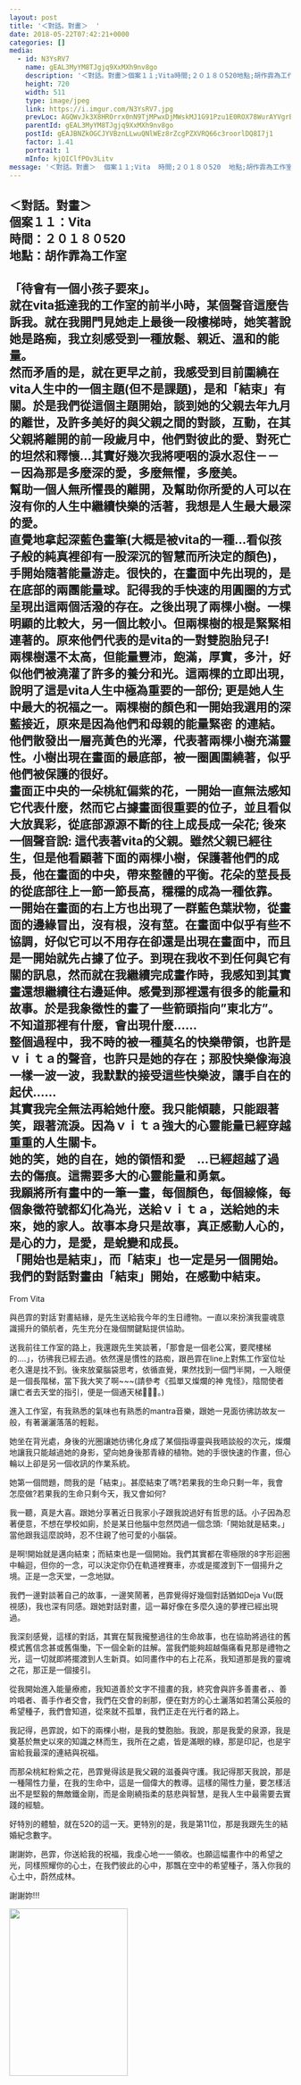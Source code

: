 ```yaml
---
layout: post
title: '＜對話。對畫＞  ' 
date: 2018-05-22T07:42:21+0000 
categories: [] 
media:
  - id: N3YsRV7
    name: gEAL3MyYM8TJgjq9XxMXh9nv8go
    description: '＜對話。對畫＞個案１１;Vita時間;２０１８０520地點;胡作霏為工作室-----------------------------------------------------------「待會有一個小孩子要來」。就在vita抵達我的工作室的前半小時，某個聲音這麼告訴我。就在我開門見她走上最後一段樓梯時，她笑著說她是路痴，我立刻感受到一種放鬆、親近、溫和的能量。然而矛盾的是，就在更早之前，我感受到目前圍繞在vita人生中的一個主題但不是課題，是和「結束」有關。於是我們從這個主題開始，談到她的父親去年九月的離世，及許多美好的與父親之間的對談，互動，在其父親將離開的前一段歲月中，他們對彼此的愛、對死亡的坦然和釋懷…其實好幾次我將哽咽的淚水忍住－－－因為那是多麼深的愛，多麼無懼，多麼美。幫助一個人無所懼畏的離開，及幫助你所愛的人可以在沒有你的人生中繼續快樂的活著，我想是人生最大最深的愛。直覺地拿起深藍色畫筆大概是被vita的一種…看似孩子般的純真裡卻有一股深沉的智慧而所決定的顏色，手開始隨著能量游走。很快的，在畫面中先出現的，是在底部的兩團能量球。記得我的手快速的用圓圈的方式呈現出這兩個活潑的存在。之後出現了兩棵小樹。一棵明顯的比較大，另一個比較小。但兩棵樹的根是緊緊相連著的。原來他們代表的是vita的一對雙胞胎兒子!兩棵樹還不太高，但能量豐沛，飽滿，厚實，多汁，好似他們被澆灌了許多的養分和光。這兩棵的立即出現，說明了這是vita人生中極為重要的一部份; 更是她人生中最大的祝福之一。兩棵樹的顏色和一開始我選用的深藍接近，原來是因為他們和母親的能量緊密 的連結。他們散發出一層亮黃色的光澤，代表著兩棵小樹充滿靈性。小樹出現在畫面的最底部，被一圈圓圍繞著，似乎他們被保護的很好。畫面正中央的一朵桃紅偏紫的花，一開始一直無法感知它代表什麼，然而它占據畫面很重要的位子，並且看似大放異彩，從底部源源不斷的往上成長成一朵花; 後來一個聲音說; 這代表著vita的父親。雖然父親已經往生，但是他看顧著下面的兩棵小樹，保護著他們的成長，他在畫面的中央，帶來整體的平衡。花朵的莖長長的從底部往上一節一節長高，穩穩的成為一種依靠。一開始在畫面的右上方也出現了一群藍色葉狀物，從畫面的邊緣冒出，沒有根，沒有莖。在畫面中似乎有些不協調，好似它可以不用存在卻還是出現在畫面中，而且是一開始就先占據了位子。到現在我收不到任何與它有關的訊息，然而就在我繼續完成畫作時，我感知到其實畫還想繼續往右邊延伸。感覺到那裡還有很多的能量和故事。於是我象徵性的畫了一些箭頭指向”東北方”。不知道那裡有什麼，會出現什麼……整個過程中，我不時的被一種莫名的快樂帶領，也許是ｖｉｔａ的聲音，也許只是她的存在；那股快樂像海浪一樣一波一波，我默默的接受這些快樂波，讓手自在的起伏……其實我完全無法再給她什麼。我只能傾聽，只能跟著笑，跟著流淚。因為ｖｉｔａ強大的心靈能量已經穿越重重的人生關卡。她的笑，她的自在，她的領悟和愛　…已經超越了過去的傷痕。這需要多大的心靈能量和勇氣。我願將所有畫中的一筆一畫，每個顏色，每個線條，每個象徵符號都幻化為光，送給ｖｉｔａ，送給她的未來，她的家人。故事本身只是故事，真正感動人心的，是心的力，是愛，是蛻變和成長。「開始也是結束」，而「結束」也一定是另一個開始。我們的對話對畫由「結束」開始，在感動中結束。---------------------------------------From Vita與邑霏的對話˙對畫結緣，是先生送給我今年的生日禮物。一直以來扮演我靈魂意識揚升的領航者，先生充分在幾個關鍵點提供協助。送我前往工作室的路上，我還跟先生笑談著，「那會是一個老公寓，要爬樓梯的....」，彷彿我已經去過。依然還是慣性的路痴，跟邑霏在line上對焦工作室位址老久還是找不到。後來放棄腦袋思考，依循直覺，果然找到一個門半開，一入眼便是一個長階梯，當下我大笑了啊~~~請參考《孤單又燦爛的神 鬼怪》，陰間使者讓亡者去天堂的指引，便是一個通天梯🤣🤣🤣。進入工作室，有我熟悉的氣味也有熟悉的mantra音樂，跟她一見面彷彿訪故友一般，有著灑灑落落的輕鬆。她坐在背光處，身後的光圈讓她彷彿化身成了某個指導靈與我晤談般的次元，燦爛地讓我只能越過她的身影，望向她身後那青綠的植物。她的手很快速的作畫，但心輪以上卻是另一個收訊的作業系統。她第一個問題，問我的是「結束」。甚麼結束了嗎?若果我的生命只剩一年，我會怎麼做?若果我的生命只剩今天，我又會如何?我一聽，真是大喜。跟她分享著近日我家小子跟我說過好有哲思的話。小子因為忍著便意，不想在學校如廁，於是某日他腦中忽然閃過一個念頭;「開始就是結束。」當他跟我這麼說時，忍不住親了他可愛的小腦袋。是啊!開始就是邁向結束；而結束也是一個開始。我們其實都在零極限的8字形迴圈中輪迴，但你的一念，可以決定你仍在軌道裡賽車，亦或是擺渡到下一個揚升之境。正是一念天堂，一念地獄。我們一邊對談著自己的故事，一邊笑鬧著，邑霏覺得好幾個對話猶如Deja Vu既視感，我也深有同感。跟她對話對畫，這一幕好像在多麼久遠的夢裡已經出現過。我深刻感覺，這樣的對話，其實在幫我攏整過往的生命故事，也在協助將過往的舊模式舊信念甚或舊傷慟，下一個全新的註解。當我們能夠超越傷痛看見那是禮物之光，這一切就即將擺渡到人生新頁。如同畫作中的右上花系，我知道那是我的靈魂之花，那正是一個接引。從我開始進入能量療癒，我知道善於文字不擅畫的我，終究會與許多善畫者，、善吟唱者、善手作者交會，我們在交會的剎那，便在對方的心土灑落如若蒲公英般的希望種子，我們會知道，從來就不孤單，我們正走在光行者的路上。我記得，邑霏說，如下的兩棵小樹，是我的雙胞胎。我說，那是我愛的泉源，我是奠基於無史以來的知識之林而生，我所在之處，皆是滿眼的綠，那是印記，也是宇宙給我最深的連結與祝福。而那朵桃紅粉紫之花，邑霏覺得該是我父親的滋養與守護。我記得那天我說，那是一種陽性力量，在我的生命中，這是一個偉大的教導。這樣的陽性力量，要怎樣活出不是堅毅的無敵鐵金剛，而是金剛繞指柔的慈悲與智慧，是我人生中最需要去實踐的經驗。好特別的體驗，就在520的這一天。更特別的是，我是第11位，那是我跟先生的結婚紀念數字。謝謝妳，邑霏，你送給我的祝福，我虔心地一一領收。也願這幅畫作中的希望之光，同樣照耀你的心土，在我們彼此的心中，那飄在空中的希望種子，落入你我的心土中，蔚然成林。謝謝妳!!!'   
    height: 720
    width: 511
    type: image/jpeg
    link: https://i.imgur.com/N3YsRV7.jpg
    prevLoc: AGQWvJk3X8HROrrx0nN9TjMPwxDjMWskMJ1G91Pzu1E0ROX78WurAYVgrBrMiLXW9E4AwgIDZk6g5PW7SL6vDYqA4BH8AyDDA6MRHXPxlmk8oZfXVgW5nv5guqWkr58RoBt30W8EG0NwSZ2YxyEor5cABLX1pg8Gu1xB01jEOPINPP6kv97wFvYKDBBr7rHxmJ5yBQVQtBQ1m5821KtDvDVokMPxTOD9KmjXA3CwOMojjjW9imPB1gj2KBh5OBZmZO1Xfvq
    parentId: gEAL3MyYM8TJgjq9XxMXh9nv8go
    postId: gEAJBNZkOGCJYVBznLLwuQNlWEz8rZcgPZXVRQ66c3roorlDQ8I7j1
    factor: 1.41
    portrait: 1
    mInfo: kjQIClfPOv3Litv
message: '＜對話。對畫＞  個案１１;Vita  時間;２０１８０520  地點;胡作霏為工作室  -----------------------------------------------------------  「待會有一個小孩子要來」。  就在vita抵達我的工作室的前半小時，某個聲音這麼告訴我。就在我開門見她走上最後一段樓梯時，她笑著說她是路痴，我立刻感受到一種放鬆、親近、溫和的能量。  然而矛盾的是，就在更早之前，我感受到目前圍繞在vita人生中的一個主題但不是課題，是和「結束」有關。於是我們從這個主題開始，談到她的父親去年九月的離世，及許多美好的與父親之間的對談，互動，在其父親將離開的前一段歲月中，他們對彼此的愛、對死亡的坦然和釋懷…其實好幾次我將哽咽的淚水忍住－－－因為那是多麼深的愛，多麼無懼，多麼美。  幫助一個人無所懼畏的離開，及幫助你所愛的人可以在沒有你的人生中繼續快樂的活著，我想是人生最大最深的愛。  直覺地拿起深藍色畫筆大概是被vita的一種…看似孩子般的純真裡卻有一股深沉的智慧而所決定的顏色，手開始隨著能量游走。很快的，在畫面中先出現的，是在底部的兩團能量球。記得我的手快速的用圓圈的方式呈現出這兩個活潑的存在。之後出現了兩棵小樹。一棵明顯的比較大，另一個比較小。但兩棵樹的根是緊緊相連著的。原來他們代表的是vita的一對雙胞胎兒子!  兩棵樹還不太高，但能量豐沛，飽滿，厚實，多汁，好似他們被澆灌了許多的養分和光。這兩棵的立即出現，說明了這是vita人生中極為重要的一部份; 更是她人生中最大的祝福之一。兩棵樹的顏色和一開始我選用的深藍接近，原來是因為他們和母親的能量緊密 的連結。他們散發出一層亮黃色的光澤，代表著兩棵小樹充滿靈性。小樹出現在畫面的最底部，被一圈圓圍繞著，似乎他們被保護的很好。  畫面正中央的一朵桃紅偏紫的花，一開始一直無法感知它代表什麼，然而它占據畫面很重要的位子，並且看似大放異彩，從底部源源不斷的往上成長成一朵花; 後來一個聲音說; 這代表著vita的父親。雖然父親已經往生，但是他看顧著下面的兩棵小樹，保護著他們的成長，他在畫面的中央，帶來整體的平衡。花朵的莖長長的從底部往上一節一節長高，穩穩的成為一種依靠。  一開始在畫面的右上方也出現了一群藍色葉狀物，從畫面的邊緣冒出，沒有根，沒有莖。在畫面中似乎有些不協調，好似它可以不用存在卻還是出現在畫面中，而且是一開始就先占據了位子。到現在我收不到任何與它有關的訊息，然而就在我繼續完成畫作時，我感知到其實畫還想繼續往右邊延伸。感覺到那裡還有很多的能量和故事。於是我象徵性的畫了一些箭頭指向”東北方”。不知道那裡有什麼，會出現什麼……  整個過程中，我不時的被一種莫名的快樂帶領，也許是ｖｉｔａ的聲音，也許只是她的存在；那股快樂像海浪一樣一波一波，我默默的接受這些快樂波，讓手自在的起伏……  其實我完全無法再給她什麼。我只能傾聽，只能跟著笑，跟著流淚。因為ｖｉｔａ強大的心靈能量已經穿越重重的人生關卡。  她的笑，她的自在，她的領悟和愛　…已經超越了過去的傷痕。這需要多大的心靈能量和勇氣。  我願將所有畫中的一筆一畫，每個顏色，每個線條，每個象徵符號都幻化為光，送給ｖｉｔａ，送給她的未來，她的家人。故事本身只是故事，真正感動人心的，是心的力，是愛，是蛻變和成長。  「開始也是結束」，而「結束」也一定是另一個開始。我們的對話對畫由「結束」開始，在感動中結束。  ---------------------------------------  From Vita    與邑霏的對話˙對畫結緣，是先生送給我今年的生日禮物。一直以來扮演我靈魂意識揚升的領航者，先生充分在幾個關鍵點提供協助。    送我前往工作室的路上，我還跟先生笑談著，「那會是一個老公寓，要爬樓梯的....」，彷彿我已經去過。依然還是慣性的路痴，跟邑霏在line上對焦工作室位址老久還是找不到。後來放棄腦袋思考，依循直覺，果然找到一個門半開，一入眼便是一個長階梯，當下我大笑了啊~~~請參考《孤單又燦爛的神 鬼怪》，陰間使者讓亡者去天堂的指引，便是一個通天梯🤣🤣🤣。    進入工作室，有我熟悉的氣味也有熟悉的mantra音樂，跟她一見面彷彿訪故友一般，有著灑灑落落的輕鬆。    她坐在背光處，身後的光圈讓她彷彿化身成了某個指導靈與我晤談般的次元，燦爛地讓我只能越過她的身影，望向她身後那青綠的植物。她的手很快速的作畫，但心輪以上卻是另一個收訊的作業系統。    她第一個問題，問我的是「結束」。甚麼結束了嗎?若果我的生命只剩一年，我會怎麼做?若果我的生命只剩今天，我又會如何?    我一聽，真是大喜。跟她分享著近日我家小子跟我說過好有哲思的話。小子因為忍著便意，不想在學校如廁，於是某日他腦中忽然閃過一個念頭;「開始就是結束。」當他跟我這麼說時，忍不住親了他可愛的小腦袋。    是啊!開始就是邁向結束；而結束也是一個開始。我們其實都在零極限的8字形迴圈中輪迴，但你的一念，可以決定你仍在軌道裡賽車，亦或是擺渡到下一個揚升之境。正是一念天堂，一念地獄。    我們一邊對談著自己的故事，一邊笑鬧著，邑霏覺得好幾個對話猶如Deja Vu既視感，我也深有同感。跟她對話對畫，這一幕好像在多麼久遠的夢裡已經出現過。    我深刻感覺，這樣的對話，其實在幫我攏整過往的生命故事，也在協助將過往的舊模式舊信念甚或舊傷慟，下一個全新的註解。當我們能夠超越傷痛看見那是禮物之光，這一切就即將擺渡到人生新頁。如同畫作中的右上花系，我知道那是我的靈魂之花，那正是一個接引。    從我開始進入能量療癒，我知道善於文字不擅畫的我，終究會與許多善畫者，、善吟唱者、善手作者交會，我們在交會的剎那，便在對方的心土灑落如若蒲公英般的希望種子，我們會知道，從來就不孤單，我們正走在光行者的路上。    我記得，邑霏說，如下的兩棵小樹，是我的雙胞胎。我說，那是我愛的泉源，我是奠基於無史以來的知識之林而生，我所在之處，皆是滿眼的綠，那是印記，也是宇宙給我最深的連結與祝福。    而那朵桃紅粉紫之花，邑霏覺得該是我父親的滋養與守護。我記得那天我說，那是一種陽性力量，在我的生命中，這是一個偉大的教導。這樣的陽性力量，要怎樣活出不是堅毅的無敵鐵金剛，而是金剛繞指柔的慈悲與智慧，是我人生中最需要去實踐的經驗。    好特別的體驗，就在520的這一天。更特別的是，我是第11位，那是我跟先生的結婚紀念數字。    謝謝妳，邑霏，你送給我的祝福，我虔心地一一領收。也願這幅畫作中的希望之光，同樣照耀你的心土，在我們彼此的心中，那飄在空中的希望種子，落入你我的心土中，蔚然成林。    謝謝妳!!!'  
---
```


＜對話。對畫＞  
個案１１：Vita  
時間：２０１８０520  
地點：胡作霏為工作室  
-----------------------------------------------------------  
「待會有一個小孩子要來」。  
就在vita抵達我的工作室的前半小時，某個聲音這麼告訴我。就在我開門見她走上最後一段樓梯時，她笑著說她是路痴，我立刻感受到一種放鬆、親近、溫和的能量。  
然而矛盾的是，就在更早之前，我感受到目前圍繞在vita人生中的一個主題(但不是課題)，是和「結束」有關。於是我們從這個主題開始，談到她的父親去年九月的離世，及許多美好的與父親之間的對談，互動，在其父親將離開的前一段歲月中，他們對彼此的愛、對死亡的坦然和釋懷…其實好幾次我將哽咽的淚水忍住－－－因為那是多麼深的愛，多麼無懼，多麼美。  
幫助一個人無所懼畏的離開，及幫助你所愛的人可以在沒有你的人生中繼續快樂的活著，我想是人生最大最深的愛。  
直覺地拿起深藍色畫筆(大概是被vita的一種…看似孩子般的純真裡卻有一股深沉的智慧而所決定的顏色)，手開始隨著能量游走。很快的，在畫面中先出現的，是在底部的兩團能量球。記得我的手快速的用圓圈的方式呈現出這兩個活潑的存在。之後出現了兩棵小樹。一棵明顯的比較大，另一個比較小。但兩棵樹的根是緊緊相連著的。原來他們代表的是vita的一對雙胞胎兒子!  
兩棵樹還不太高，但能量豐沛，飽滿，厚實，多汁，好似他們被澆灌了許多的養分和光。這兩棵的立即出現，說明了這是vita人生中極為重要的一部份; 更是她人生中最大的祝福之一。兩棵樹的顏色和一開始我選用的深藍接近，原來是因為他們和母親的能量緊密 的連結。他們散發出一層亮黃色的光澤，代表著兩棵小樹充滿靈性。小樹出現在畫面的最底部，被一圈圓圍繞著，似乎他們被保護的很好。  
畫面正中央的一朵桃紅偏紫的花，一開始一直無法感知它代表什麼，然而它占據畫面很重要的位子，並且看似大放異彩，從底部源源不斷的往上成長成一朵花; 後來一個聲音說: 這代表著vita的父親。雖然父親已經往生，但是他看顧著下面的兩棵小樹，保護著他們的成長，他在畫面的中央，帶來整體的平衡。花朵的莖長長的從底部往上一節一節長高，穩穩的成為一種依靠。  
一開始在畫面的右上方也出現了一群藍色葉狀物，從畫面的邊緣冒出，沒有根，沒有莖。在畫面中似乎有些不協調，好似它可以不用存在卻還是出現在畫面中，而且是一開始就先占據了位子。到現在我收不到任何與它有關的訊息，然而就在我繼續完成畫作時，我感知到其實畫還想繼續往右邊延伸。感覺到那裡還有很多的能量和故事。於是我象徵性的畫了一些箭頭指向”東北方”。不知道那裡有什麼，會出現什麼……  
整個過程中，我不時的被一種莫名的快樂帶領，也許是ｖｉｔａ的聲音，也許只是她的存在；那股快樂像海浪一樣一波一波，我默默的接受這些快樂波，讓手自在的起伏……  
其實我完全無法再給她什麼。我只能傾聽，只能跟著笑，跟著流淚。因為ｖｉｔａ強大的心靈能量已經穿越重重的人生關卡。  
她的笑，她的自在，她的領悟和愛　…已經超越了過去的傷痕。這需要多大的心靈能量和勇氣。  
我願將所有畫中的一筆一畫，每個顏色，每個線條，每個象徵符號都幻化為光，送給ｖｉｔａ，送給她的未來，她的家人。故事本身只是故事，真正感動人心的，是心的力，是愛，是蛻變和成長。  
「開始也是結束」，而「結束」也一定是另一個開始。我們的對話對畫由「結束」開始，在感動中結束。  
---------------------------------------  
From Vita  
  
與邑霏的對話˙對畫結緣，是先生送給我今年的生日禮物。一直以來扮演我靈魂意識揚升的領航者，先生充分在幾個關鍵點提供協助。  
  
送我前往工作室的路上，我還跟先生笑談著，「那會是一個老公寓，要爬樓梯的....」，彷彿我已經去過。依然還是慣性的路痴，跟邑霏在line上對焦工作室位址老久還是找不到。後來放棄腦袋思考，依循直覺，果然找到一個門半開，一入眼便是一個長階梯，當下我大笑了啊~~~(請參考《孤單又燦爛的神 鬼怪》，陰間使者讓亡者去天堂的指引，便是一個通天梯🤣🤣🤣。)  
  
進入工作室，有我熟悉的氣味也有熟悉的mantra音樂，跟她一見面彷彿訪故友一般，有著灑灑落落的輕鬆。  
  
她坐在背光處，身後的光圈讓她彷彿化身成了某個指導靈與我晤談般的次元，燦爛地讓我只能越過她的身影，望向她身後那青綠的植物。她的手很快速的作畫，但心輪以上卻是另一個收訊的作業系統。  
  
她第一個問題，問我的是「結束」。甚麼結束了嗎?若果我的生命只剩一年，我會怎麼做?若果我的生命只剩今天，我又會如何?  
  
我一聽，真是大喜。跟她分享著近日我家小子跟我說過好有哲思的話。小子因為忍著便意，不想在學校如廁，於是某日他腦中忽然閃過一個念頭:「開始就是結束。」當他跟我這麼說時，忍不住親了他可愛的小腦袋。  
  
是啊!開始就是邁向結束；而結束也是一個開始。我們其實都在零極限的8字形迴圈中輪迴，但你的一念，可以決定你仍在軌道裡賽車，亦或是擺渡到下一個揚升之境。正是一念天堂，一念地獄。  
  
我們一邊對談著自己的故事，一邊笑鬧著，邑霏覺得好幾個對話猶如Deja Vu(既視感)，我也深有同感。跟她對話對畫，這一幕好像在多麼久遠的夢裡已經出現過。  
  
我深刻感覺，這樣的對話，其實在幫我攏整過往的生命故事，也在協助將過往的舊模式舊信念甚或舊傷慟，下一個全新的註解。當我們能夠超越傷痛看見那是禮物之光，這一切就即將擺渡到人生新頁。如同畫作中的右上花系，我知道那是我的靈魂之花，那正是一個接引。  
  
從我開始進入能量療癒，我知道善於文字不擅畫的我，終究會與許多善畫者，、善吟唱者、善手作者交會，我們在交會的剎那，便在對方的心土灑落如若蒲公英般的希望種子，我們會知道，從來就不孤單，我們正走在光行者的路上。  
  
我記得，邑霏說，如下的兩棵小樹，是我的雙胞胎。我說，那是我愛的泉源，我是奠基於無史以來的知識之林而生，我所在之處，皆是滿眼的綠，那是印記，也是宇宙給我最深的連結與祝福。  
  
而那朵桃紅粉紫之花，邑霏覺得該是我父親的滋養與守護。我記得那天我說，那是一種陽性力量，在我的生命中，這是一個偉大的教導。這樣的陽性力量，要怎樣活出不是堅毅的無敵鐵金剛，而是金剛繞指柔的慈悲與智慧，是我人生中最需要去實踐的經驗。  
  
好特別的體驗，就在520的這一天。更特別的是，我是第11位，那是我跟先生的結婚紀念數字。  
  
謝謝妳，邑霏，你送給我的祝福，我虔心地一一領收。也願這幅畫作中的希望之光，同樣照耀你的心土，在我們彼此的心中，那飄在空中的希望種子，落入你我的心土中，蔚然成林。  
  
謝謝妳!!!


[//]: #media:  
<a href="https://i.imgur.com/N3YsRV7.jpg"><img src="https://i.imgur.com/N3YsRV7.jpg" height="300" width="212" /></a> 
 
